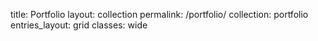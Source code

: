 title: Portfolio
layout: collection
permalink: /portfolio/
collection: portfolio
entries_layout: grid
classes: wide
